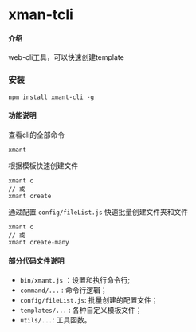 # xman-tcli

#### 介绍
web-cli工具，可以快速创建template

### 安装

```
npm install xmant-cli -g
```

#### 功能说明


查看cli的全部命令
```
xmant
```
根据模板快速创建文件
```
xmant c
// 或
xmant create
```
通过配置 `config/fileList.js` 快速批量创建文件夹和文件
```
xmant c
// 或
xmant create-many
```

#### 部分代码文件说明

- `bin/xmant.js` ：设置和执行命令行;
- `command/...` : 命令行逻辑；
- `config/fileList.js`: 批量创建的配置文件；
- `templates/...` : 各种自定义模板文件；
- `utils/...`: 工具函数。
